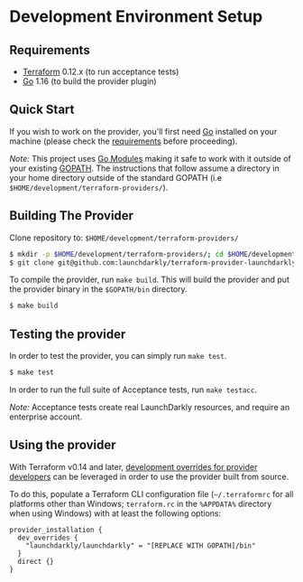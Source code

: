 # Development Environment Setup

## Requirements

- [Terraform](https://www.terraform.io/downloads.html) 0.12.x (to run acceptance tests)
- [Go](https://golang.org/doc/install) 1.16 (to build the provider plugin)

## Quick Start

If you wish to work on the provider, you'll first need [Go](http://www.golang.org) installed on your machine (please check the [requirements](#requirements) before proceeding).

_Note:_ This project uses [Go Modules](https://blog.golang.org/using-go-modules) making it safe to work with it outside of your existing [GOPATH](http://golang.org/doc/code.html#GOPATH). The instructions that follow assume a directory in your home directory outside of the standard GOPATH (i.e `$HOME/development/terraform-providers/`).

## Building The Provider

Clone repository to: `$HOME/development/terraform-providers/`

```sh
$ mkdir -p $HOME/development/terraform-providers/; cd $HOME/development/terraform-providers/
$ git clone git@github.com:launchdarkly/terraform-provider-launchdarkly
```

To compile the provider, run `make build`. This will build the provider and put the provider binary in the `$GOPATH/bin` directory.

```sh
$ make build
```

## Testing the provider

In order to test the provider, you can simply run `make test`.

```sh
$ make test
```

In order to run the full suite of Acceptance tests, run `make testacc`.

_Note:_ Acceptance tests create real LaunchDarkly resources, and require an enterprise account.

## Using the provider

With Terraform v0.14 and later, [development overrides for provider developers](https://www.terraform.io/docs/cli/config/config-file.html#development-overrides-for-provider-developers) can be leveraged in order to use the provider built from source.

To do this, populate a Terraform CLI configuration file (`~/.terraformrc` for all platforms other than Windows; `terraform.rc` in the `%APPDATA%` directory when using Windows) with at least the following options:

```hcl
provider_installation {
  dev_overrides {
    "launchdarkly/launchdarkly" = "[REPLACE WITH GOPATH]/bin"
  }
  direct {}
}
```

